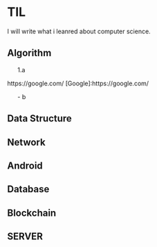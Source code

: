 # TIL
I will write what i leanred about computer science.

## Algorithm

<ol>1.a</ol>
https://google.com/
[Google]:https://google.com/
<ul>- b</ul>

## Data Structure

## Network

## Android

## Database

## Blockchain

## SERVER

